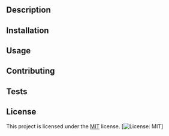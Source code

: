# 

## Description


## Installation


## Usage


## Contributing


## Tests



  ## License
  This project is licensed under the [MIT]((https://opensource.org/licenses/MIT)) license.
  [![License: MIT](https://img.shields.io/badge/License-MIT-yellow.svg)]


